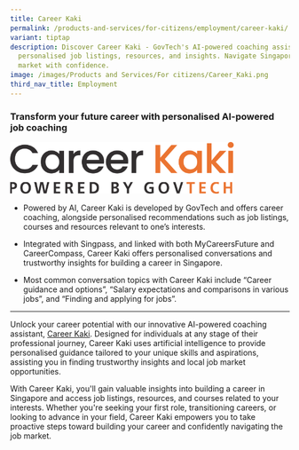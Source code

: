 ```yaml
---
title: Career Kaki
permalink: /products-and-services/for-citizens/employment/career-kaki/
variant: tiptap
description: Discover Career Kaki - GovTech's AI-powered coaching assistant for
  personalised job listings, resources, and insights. Navigate Singapore's job
  market with confidence.
image: /images/Products and Services/For citizens/Career_Kaki.png
third_nav_title: Employment
---
```

<h3>Transform your future career with personalised AI-powered job coaching</h3>
<div class="isomer-image-wrapper">
<img style="width: 80%;" height="auto" width="100%" alt="Career Kaki logo" src="/images/Products and Services/For citizens/Career_Kaki_logo.png">
</div>
<ul data-tight="true" class="tight">
<li>
<p>Powered by AI, Career Kaki is developed by GovTech and offers career coaching,
alongside personalised recommendations such as job listings, courses and
resources relevant to one’s interests.</p>
</li>
<li>
<p>Integrated with Singpass, and linked with both MyCareersFuture and CareerCompass,
Career Kaki offers personalised conversations and trustworthy insights
for building a career in Singapore.</p>
</li>
<li>
<p>Most common conversation topics with Career Kaki include “Career guidance
and options”, “Salary expectations and comparisons in various jobs”, and
“Finding and applying for jobs”.</p>
</li>
</ul>
<hr>
<p>Unlock your career potential with our innovative AI-powered coaching assistant,
<a href="https://careerkaki.pic.gov.sg/?utm_source=govtech_medium=website&amp;utm_campaign=ck-product-listing" rel="noopener nofollow" target="_blank">Career Kaki</a>. Designed for individuals at any stage of their professional
journey, Career Kaki uses artificial intelligence to provide personalised
guidance tailored to your unique skills and aspirations, assisting you
in finding trustworthy insights and local job market opportunities.</p>
<p>With Career Kaki, you'll gain valuable insights into building a career
in Singapore and access job listings, resources, and courses related to
your interests. Whether you're seeking your first role, transitioning careers,
or looking to advance in your field, Career Kaki empowers you to take proactive
steps toward building your career and confidently navigating the job market.</p>
<p></p>
<p></p>